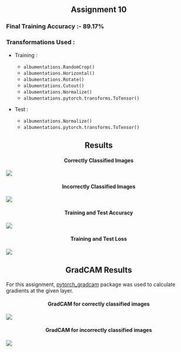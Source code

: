 <h2 align ='center'> Assignment 10 </h2> 

### Final Training Accuracy :- 89.17%

### Transformations Used :
- Training :
    
    -  `albumentations.RandomCrop()`
    -  `albumentations.Horizontal()`
    -  `albumentations.Rotate()`
    -  `albumentations.Cutout()`
    -  `albumentations.Normalize()`
    -  `albumentations.pytorch.transforms.ToTensor()`

- Test :
    -  `albumentations.Normalize()`
    -  `albumentations.pytorch.transforms.ToTensor()`


<h2 align = 'center'> Results </h2>

<h4 align = 'center'>   Correctly Classified Images </h4>

![](/images/correctly_classified_images.png)
<h4 align = 'center'>   Incorrectly Classified Images </h4>

![](/images/misclassified_images.png)

<h4 align = 'center'>   Training and Test Accuracy </h4>

![](/images/summary_plot_for_runs_acc.png)

<h4 align = 'center'>   Training and Test Loss </h4>

![](/images/summary_plot_for_runs_loss.png)


<h2 align = 'center'> GradCAM Results </h2>

For this assignment, [pytorch_gradcam](https://pypi.org/project/pytorch-gradcam/) package was used to calculate gradients at the given layer. 


<h4 align = 'center'>   GradCAM for correctly classified images </h4>

![](/images/correctly_classified_images_cam.png)


<h4 align = 'center'>   GradCAM for incorrectly classified images </h4>

![](/images/misclassified_images_cam_25_images.png)